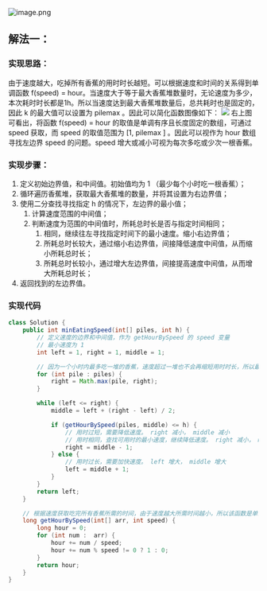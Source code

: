 ![image.png](https://cdn.nlark.com/yuque/0/2024/png/27354749/1716194031342-a8de92bd-ba6c-4f08-bd16-ec68f9b99efb.png#averageHue=%23f6f6f6&clientId=ue3ef6fa7-7b5f-4&from=paste&height=551&id=u2bcecf6a&originHeight=606&originWidth=644&originalType=binary&ratio=1.100000023841858&rotation=0&showTitle=false&size=81528&status=done&style=none&taskId=u28d3cc55-a2a0-4c68-b47a-098f2fecefd&title=&width=585.4545327651603)
## 解法一：
### 实现思路：
由于速度越大，吃掉所有香蕉的用时时长越短。可以根据速度和时间的关系得到单调函数 f(speed) = hour。当速度大于等于最大香蕉堆数量时，无论速度为多少，本次耗时时长都是1h。所以当速度达到最大香蕉堆数量后，总共耗时也是固定的，因此 k 的最大值可以设置为 pilemax 。因此可以简化函数图像如下：
![](https://cdn.nlark.com/yuque/0/2024/jpeg/27354749/1716195052777-d8b01f57-6947-4eaf-9ab9-9900bdeb4b38.jpeg)
右上图可看出，将函数 f(speed) = hour 的取值是单调有序且长度固定的数组，可通过 speed 获取，而 speed 的取值范围为 [1, pilemax ] 。因此可以视作为 hour 数组寻找左边界 speed 的问题。speed 增大或减小可视为每次多吃或少次一根香蕉。
### 实现步骤：

1. 定义初始边界值，和中间值。初始值均为 1 （最少每个小时吃一根香蕉）；
2. 循环遍历香蕉堆，获取最大香蕉堆的数量，并将其设置为右边界值；
3. 使用二分查找寻找指定 h 的情况下，左边界的最小值；
   1. 计算速度范围的中间值；
   2. 判断速度为范围的中间值时，所耗总时长是否与指定时间相同；
      1. 相同，继续往左寻找指定时间下的最小速度。缩小右边界值；
      2. 所耗总时长较大，通过缩小右边界值，间接降低速度中间值，从而缩小所耗总时长；
      3. 所耗总时长较小，通过增大左边界值，间接提高速度中间值，从而增大所耗总时长；
4. 返回找到的左边界值。
### 实现代码
```java
class Solution {
    public int minEatingSpeed(int[] piles, int h) {
        // 定义速度的边界和中间值，作为 getHourBySpeed 的 speed 变量
        // 最小速度为 1
        int left = 1, right = 1, middle = 1;

        // 因为一个小时内最多吃一堆的香蕉，速度超过一堆也不会再缩短用时时长，所以最大速度取最大数量值。
        for (int pile : piles) {
            right = Math.max(pile, right);
        }

        while (left <= right) {
            middle = left + (right - left) / 2;

            if (getHourBySpeed(piles, middle) <= h) {
                // 用时过短，需要降低速度。 right 减小， middle 减小
                // 用时相同，查找可用时的最小速度，继续降低速度。 right 减小， middle 减小
                right = middle - 1;
            } else {
                // 用时过长，需要加快速度。 left 增大， middle 增大
                left = middle + 1;
            }
        }
        return left;
    }

    // 根据速度获取吃完所有香蕉所需的时间，由于速度越大所需时间越小，所以该函数是单调函数
    long getHourBySpeed(int[] arr, int speed) {
        long hour = 0;
        for (int num :  arr) {
            hour += num / speed;
            hour += num % speed != 0 ? 1 : 0;
        }
        return hour;
    }
}

```
